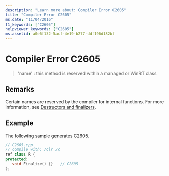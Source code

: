 ```yaml
---
description: "Learn more about: Compiler Error C2605"
title: "Compiler Error C2605"
ms.date: "11/04/2016"
f1_keywords: ["C2605"]
helpviewer_keywords: ["C2605"]
ms.assetid: a0e6f132-5acf-4e19-b277-ddf196d182bf
---
```

# Compiler Error C2605

> 'name' : this method is reserved within a managed or WinRT class

## Remarks

Certain names are reserved by the compiler for internal functions.  For more information, see [Destructors and finalizers](../../dotnet/how-to-define-and-consume-classes-and-structs-cpp-cli.md#BKMK_Destructors_and_finalizers).

## Example

The following sample generates C2605.

```cpp
// C2605.cpp
// compile with: /clr /c
ref class R {
protected:
   void Finalize() {}   // C2605
};
```
